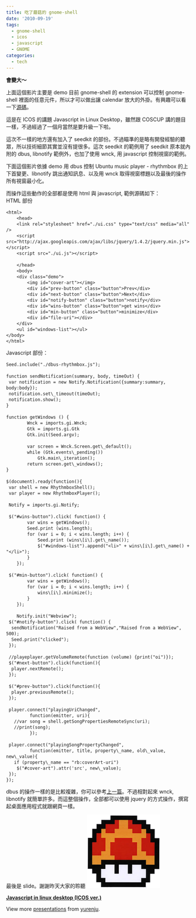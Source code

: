 ```yaml
---
title: 吃了蘑菇的 gnome-shell
date: '2010-09-19'
tags:
  - gnome-shell
  - icos
  - javascript
  - GNOME
categories:
  - tech
---
```

  
  
  
**會變大～**  
  
上面這個影片主要是 demo 目前 gnome-shell 的 extension 可以控制 gnome-shell 裡面的任意元件，所以才可以做出讓 calendar 放大的外掛。有興趣可以看一下[源碼](http://gist.github.com/586175)。  
  
這是在 ICOS 的講題 Javascript in Linux Desktop，雖然跟 COSCUP 講的題目一樣，不過經過了一個月當然是要升級一下啦。  
  
這次不一樣的地方還有加入了 seedkit 的部份。不過瞄準的是略有開發經驗的聽眾，所以技術細節其實並沒有提很多。這次 seedkit 的範例用了 seedkit 原本就內附的 dbus, libnotify 範例外，也加了使用 wnck, 用 javascript 控制視窗的範例。  
  
下面這個影片依據 demo 用 dbus 控制 Ubuntu music player - rhythmbox 的上下首變更、libnotify 跳出通知訊息、以及用 wnck 取得視窗標題以及最後的操作所有視窗最小化。  
  
  
  
而操作這些動作的全部都是使用 html 與 javascript, 範例源碼如下：  
HTML 部份  
```
<html>
    <head>
    <link rel="stylesheet" href="./ui.css" type="text/css" media="all" />
    <script src="http://ajax.googleapis.com/ajax/libs/jquery/1.4.2/jquery.min.js"></script>
    <script src="./ui.js"></script>

    </head>
    <body>
    <div class="demo">
        <img id="cover-art"></img>
        <div id="prev-button" class="button">Prev</div>
        <div id="next-button" class="button">Next</div>
        <div id="notify-button" class="button">notify</div>
        <div id="wins-button" class="button">get wins</div>
        <div id="min-button" class="button">minimize</div>
        <div id="file-uri"></div>
    </div>
    <ul id="windows-list"></ul>
</body>
</html>

```  
Javascript 部份：  
```
Seed.include("./dbus-rhythmbox.js");

function sendNotification(summary, body, timeOut) {
 var notification = new Notify.Notification({summary:summary, body:body});
 notification.set\_timeout(timeOut);
 notification.show();
}

function getWindows () {
        Wnck = imports.gi.Wnck;
        Gtk = imports.gi.Gtk
        Gtk.init(Seed.argv);

        var screen = Wnck.Screen.get\_default();
        while (Gtk.events\_pending())
            Gtk.main\_iteration();
        return screen.get\_windows();
}

$(document).ready(function(){
 var shell = new RhythmboxShell();
 var player = new RhythmboxPlayer();

 Notify = imports.gi.Notify;

 $("#wins-button").click( function() {
        var wins = getWindows();
        Seed.print (wins.length);
        for (var i = 0; i < wins.length; i++) {
            Seed.print (wins\[i\].get\_name());
            $("#windows-list").append("<li>" + wins\[i\].get\_name() + "</li>");
        }
    });

 $("#min-button").click( function() {
        var wins = getWindows();
        for (var i = 0; i < wins.length; i++) {
            wins\[i\].minimize();
        }
    });
 
    Notify.init("Webview");
 $("#notify-button").click( function() {
  sendNotification("Raised from a WebView","Raised from a WebView", 500); 
  Seed.print("clicked");
 });

 //playeplayer.getVolumeRemote(function (volume) {print("oi")});
 $("#next-button").click(function(){
  player.nextRemote();
 });

 $("#prev-button").click(function(){
  player.previousRemote();
 });

 player.connect("playingUriChanged", 
         function(emitter, uri){
   //var song = shell.getSongPropertiesRemoteSync(uri);
   //print(song); 
         });

 player.connect("playingSongPropertyChanged", 
         function(emitter, title, property\_name, old\_value, new\_value){
   if (property\_name == "rb:coverArt-uri")
    $("#cover-art").attr('src', new\_value);
 });
});

```  
dbus 的操作一樣的是比較複雜，你可以參考[上一篇](http://yurinfore.blogspot.com/2010/09/seedkit-web-technology-desktop.html)。不過相對起來 wnck, libnotify 就簡單許多。而這整個操作，全部都可以使用 jquery 的方式操作，撰寫起桌面應用程式就跟網頁一樣。  
  
  
最後是 slide。謝謝昨天大家的聆聽 ![](images/0.png)  
  

**[Javascript in linux desktop (ICOS ver.)](http://www.slideshare.net/yurenju/javascript-in-linux-desktop-icos-ver "Javascript in linux desktop (ICOS ver.)")**  

View more [presentations](http://www.slideshare.net/) from [yurenju](http://www.slideshare.net/yurenju).
